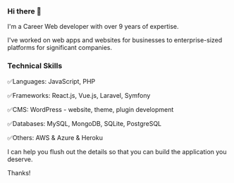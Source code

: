 ### Hi there 👋

I'm a Career Web developer with over 9 years of expertise.

I've worked on web apps and websites for businesses to enterprise-sized platforms for significant companies.

### Technical Skills

✅Languages: JavaScript, PHP

✅Frameworks: React.js, Vue.js, Laravel, Symfony

✅CMS: WordPress - website, theme, plugin development

✅Databases: MySQL, MongoDB, SQLite, PostgreSQL

✅Others: AWS & Azure & Heroku

I can help you flush out the details so that you can build the application you deserve.

Thanks!
